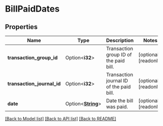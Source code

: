# BillPaidDates

## Properties

Name | Type | Description | Notes
------------ | ------------- | ------------- | -------------
**transaction_group_id** | Option<**i32**> | Transaction group ID of the paid bill. | [optional][readonly]
**transaction_journal_id** | Option<**i32**> | Transaction journal ID of the paid bill. | [optional][readonly]
**date** | Option<[**String**](string.md)> | Date the bill was paid. | [optional][readonly]

[[Back to Model list]](../README.md#documentation-for-models) [[Back to API list]](../README.md#documentation-for-api-endpoints) [[Back to README]](../README.md)



